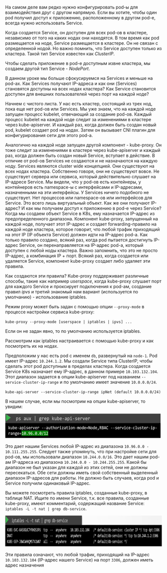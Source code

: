 На самом деле вам редко нужно конфигурировать pod-ы для взаимодействия друг с другом напрямую. Если вы хотите, чтобы один pod получил доступ к приложению, расположенному в другом pod-е, всегда нужно использовать Service.

Когда создается Service, он доступен для всех pod-ов в кластере, независимо от того на каких нодах они находятся. В том время как pod размещается на ноде, Service размещается в кластере. Он не связан с определенной нодой. Но важно помнить, что Service доступен только из кластера. Такой тип Service известен как *ClusterIP*.

Чтобы сделать приложение в pod-е доступным извне кластера, мы создаем другой тип Service - *NodePort*.

В данном уроке мы больше сфокусируемся на Services и меньше на pod-ах. Как Services получают IP-адреса и как они (Services) становятся доступны на всех нодах кластера? Как Service становится доступен для внешних пользователей через порт на каждой ноде?

Начнем с чистого листа. У нас есть кластер, состоящий из трех нод, пока еще нет pod-ов или Services. Мы уже знаем, что на каждой ноде запущен процесс kubelet, отвечающий за создание pod-ов. Каждый процесс kubelet на каждой ноде следит за изменениями в кластере через kube-apiserver. И каждый раз, когда должен быть создан новый pod, kubelet создает pod на нодах. Затем он вызывает CNI плагин для конфигурирования сети для этого pod-а.

Аналогично на каждой ноде запущен другой компонент - kube-proxy. Он тоже следит за изменениями в кластере через kube-apiserver и каждый раз, когда должен быть создан новый Service, вступает в действие. В отличие от pod-ов Services не создаются и не назначаются на каждую ноду. Services являются cluster wide концепцией. Они существуют на всех нодах кластера. Собственно говоря, они не существуют вовсе. Не существует сервера или сервиса, который действительно слушает на IP-адресе Service. Мы видели, что у pod-ов есть контейнеры, у контейнеров есть namespace-ы с интерфейсами и IP-адресами, назначенными на эти интерфейсы. У Services ничего подобного не существует. Нет процессов или namespace-ов или интерфейсов для Service. Это всего лишь виртуальный объект. Как же они получают IP-адрес? И как мы получаем доступ к приложению в pod-е через Service? Когда мы создаем объект Service в K8s, ему назначается IP-адрес из предопределенного диапазона. Компонент kube-proxy, запущенный на каждой ноде, получает этот IP-адрес и создает forwarding-правило на каждой ноде кластера, которое говорит, что любой трафик приходящий на этот IP (IP объекта Service) должен идти на IP-адрес pod-а. Как только правило создано, всякий раз, когда pod пытается достигнуть IP-адрес Service, он перенаправляется на IP-адрес pod-а, который доступен с любой ноды кластера. Важно запомнить, что это не просто IP-адрес, а комбинация IP + порт. Всякий раз, когда создается или удаляется Service, компонент kube-proxy создает либо удаляет эти правила.

Как создаются эти правила? Kube-proxy поддерживает различные способы, такие как например *userspace*, когда kube-proxy слушает порт для каждого Service и проксирует подключения к pod-ам, создание правил *ipvs* и третий знакомый нам вариант (используется по умолчанию) - использование iptables.

Режим proxy может быть задан с помощью опции `--proxy-mode` в процессе настройки сервиса kube-proxy:

`kube-proxy --proxy-mode [userspace | iptables | ipvs] ...`

Если он не задан явно, то по умолчанию используется iptables.

Рассмотрим как iptables настраивается с помощью kube-proxy и как посмотреть их на нодах.

Предположим у нас есть pod с именем `db`, развернутый на `node-1`. Pod имеет IP-адрес `10.244.1.2`. Мы создали Service типа ClusterIP, чтобы сделать этот pod доступным в пределах кластера. Когда создается Service K8s назначает ему IP-адрес, в данном примере `10.103.132.104`. Этот диапазон задается в опции  kube-apiserver под названием `--service-cluster-ip-range` и по умолчанию имеет значение `10.0.0.0/24`.

`kube-api-server --service-cluster-ip-range ipNet (default 10.0.0.0/24)`

В нашем случае, если мы посмотрим на опции kube-apiserver, то увидим:

<img src="image.png" width="500" height="80"><br>

Это дает нашим Services любой IP-адрес из диапазона `10.96.0.0 - 10.111.255.255`. Следует также упомянуть, что при настройке сети для pod-ов, мы использовали диапазон `10.244.0.0/16`. Это дает нашим pod-ам IP-адреса из диапазона `10.244.0.0 - 10.244.255.255`. Какой бы диапазон не был указан для каждой из этих сетей, они не должны пересекаться. Обе сети должны иметь свой собственный выделенный диапазон IP-адресов для работы. Не должно быть случаев, когда pod и Service получили одинаковый IP-адрес.

Вы можете посмотреть правила iptables, созданные kube-proxy, в таблице NAT. Ищите по имени Service, т.к. все правила, созданные kube-proxy, имеют комментарий, содержащий название Service: `iptables -L -t nat | grep db-service`.

<img src="image-1.png" width="800" height="100"><br>

Эти правила означают, что любой трафик, приходящий на IP-адрес `10.103.132.104` (IP-адрес нашего Service) на порт `3306`, должен иметь адрес назначения